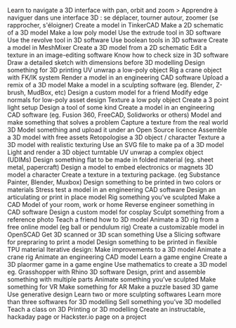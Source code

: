 Learn to navigate a 3D interface with pan, orbit and zoom > Apprendre à naviguer dans une interface 3D : se déplacer, tourner autour, zoomer (se rapprocher, s'éloigner) 
Create a model in TinkerCAD
Make a 2D schematic of a 3D model
Make a low poly model
Use the extrude tool in 3D software
Use the revolve tool in 3D software
Use boolean tools in 3D software
Create a model in MeshMixer
Create a 3D model from a 2D schematic
Edit a texture in an image-editing software
Know how to check size in 3D software
Draw a detailed sketch with dimensions before 3D modelling
Design something for 3D printing
UV unwrap a low-poly object
Rig a crane object with FK/IK system
Render a model in an engineering CAD software
Upload a remix of a 3D model 
Make a model in a sculpting software (eg. Blender, Z-brush, MudBox, etc)
Design a custom model for a friend
Modify edge normals for low-poly asset design
Texture a low poly object
Create a 3 point light setup
Design a tool of some kind
Create a model in an engineering CAD software (eg. Fusion 360, FreeCAD, Solidworks or others)
Model and make something that solves a problem
Capture a texture from the real world
3D Model something and upload it under an Open Source licence
Assemble a 3D model with free assets
Retopologise a 3D object / character
Texture a 3D model with realistic texturing
Use an SVG file to make pa of a 3D model
Light and render a 3D object turntable
UV unwrap a complex object (UDIMs)
Design something flat to be made in folded material (eg. sheet metal, papercraft)
Design a model to embed electronics or magnets
3D model a character
Create a texture in a texturing package. (eg Substance Painter, Blender, Muxbox)
Design something to be printed in two colors or 
materials 
Stress test a model in an engineering CAD software
Design an articulating or print in place model
Rig something you’ve sculpted
Make a CAD Model of your room, work or home
Reverse engineer something in CAD software
Design a custom model for cosplay
Sculpt something from a reference photo
Teach a friend how to 3D model 
Animate a 3D rig from a free online model (eg ball or pendulum rig)
Create a customizable model in OpenSCAD
Get 3D scanned or 3D scan something
Use a Slicing software for prepraring to print a model
Design something to be printed in flexible TPU material
Iterative design: Make improvements to a 3D model
Animate a crane rig
Animate an engineering CAD model
Learn a game engine
Create a 3D plaormer game in a game engine
Use mathematics to create a 3D model eg. Grasshopper with Rhino 3D software
Design, print and assemble something with multiple parts
Animate something you’ve sculpted
Make something for VR
Make something for AR
Make a puzzle based 3D game
Use generative design
Learn two or more sculpting softwares
Learn more than three softwares for 3D modelling
Sell something you’ve 3D modelled
Teach a class on 3D Printing or 3D modelling
Create an instructable, hackaday page or Hackster.io page on a project